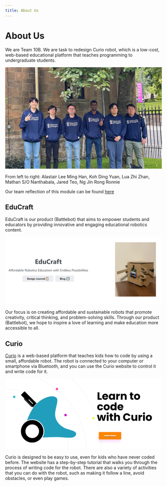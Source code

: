 ```yaml
---
title: About Us
---
```


# About Us

We are Team 10B. We are task to redesign Curio robot, which is a low-cost, web-based educational platform that teaches programming to undergraduate students. 

![Group Photo](/img/group-photo.jpg)

From left to right: Alastair Lee Ming Han, Koh Ding Yuan, Lua Zhi Zhan, Mathan S/O Nanthabala, Jared Teo, Ng Jin Rong Ronnie

Our team reflection of this module can be found [here](/docs/team-reflection)

## EduCraft

EduCraft is our product (Battlebot) that aims to empower students and educators by providing innovative and engaging educational robotics content. 

![Group Photo](/img/educraft-banner.PNG)

Our focus is on creating affordable and sustainable robots that promote creativity, critical thinking, and problem-solving skills. Through our product (Battlebot), we hope to inspire a love of learning and make education more accessible to all.

## Curio

[Curio](https://trycurio.com/) is a web-based platform that teaches kids how to code by using a small, affordable robot. The robot is connected to your computer or smartphone via Bluetooth, and you can use the Curio website to control it and write code for it.

![Group Photo](/img/curio-banner.PNG)

Curio is designed to be easy to use, even for kids who have never coded before. The website has a step-by-step tutorial that walks you through the process of writing code for the robot. There are also a variety of activities that you can do with the robot, such as making it follow a line, avoid obstacles, or even play games.
